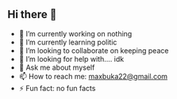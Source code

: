## Hi there 👋

- 🔭 I’m currently working on nothing
- 🌱 I’m currently learning politic
- 👯 I’m looking to collaborate on keeping peace
- 🤔 I’m looking for help with.... idk
- 💬 Ask me about myself
- 📫 How to reach me: maxbuka22@gmail.com
- ⚡ Fun fact: no fun facts
